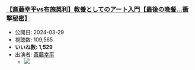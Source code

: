 ### [【斎藤幸平vs布施英利】教養としてのアート入門【最後の晩餐…衝撃秘密】](https://www.youtube.com/watch?v=wVK4VJglVr4)
-   公開日: 2024-03-29
-   視聴数: 109,565
-   **いいね数: 1,529**
-   出演者: [斎藤幸平](/rehacq_fan/people/斎藤幸平 "wikilink")
    - [![](https://img.youtube.com/vi/wVK4VJglVr4/hqdefault.jpg)](https://www.youtube.com/watch?v=wVK4VJglVr4)
